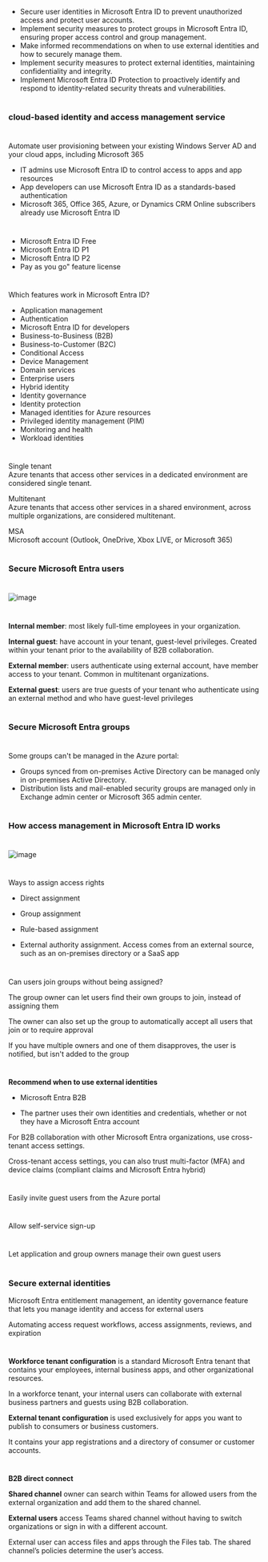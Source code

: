 - Secure user identities in Microsoft Entra ID to prevent unauthorized access and protect user accounts.
- Implement security measures to protect groups in Microsoft Entra ID, ensuring proper access control and group management.
- Make informed recommendations on when to use external identities and how to securely manage them.
- Implement security measures to protect external identities, maintaining confidentiality and integrity.
- Implement Microsoft Entra ID Protection to proactively identify and respond to identity-related security threats and vulnerabilities.

#

#

### cloud-based identity and access management service

#

#

Automate user provisioning between your existing Windows Server AD and your cloud apps, including Microsoft 365

- IT admins use Microsoft Entra ID to control access to apps and app resources
- App developers can use Microsoft Entra ID as a standards-based authentication
- Microsoft 365, Office 365, Azure, or Dynamics CRM Online subscribers already use Microsoft Entra ID

#

#

- Microsoft Entra ID Free
- Microsoft Entra ID P1
- Microsoft Entra ID P2
- Pay as you go" feature license



#

#

Which features work in Microsoft Entra ID?

- Application management
- Authentication
- Microsoft Entra ID for developers
- Business-to-Business (B2B)
- Business-to-Customer (B2C)
- Conditional Access
- Device Management
- Domain services
- Enterprise users
- Hybrid identity
- Identity governance
- Identity protection
- Managed identities for Azure resources
- Privileged identity management (PIM)
- Monitoring and health	
- Workload identities	

#

#

Single tenant\
Azure tenants that access other services in a dedicated environment are considered single tenant.

Multitenant\
Azure tenants that access other services in a shared environment, across multiple organizations, are considered multitenant.

MSA\
Microsoft account (Outlook, OneDrive, Xbox LIVE, or Microsoft 365)


#

#

#

### Secure Microsoft Entra users

#

#

![image](https://github.com/user-attachments/assets/aab87c69-bc5a-45ff-938f-eff5e1943f4b)



#

#

**Internal member**: most likely full-time employees in your organization.

**Internal guest**: have account in your tenant, guest-level privileges. Created within your tenant prior to the availability of B2B collaboration.

**External member**: users authenticate using external account, have member access to your tenant. Common in multitenant organizations.

**External guest**: users are true guests of your tenant who authenticate using an external method and who have guest-level privileges

#

#

### Secure Microsoft Entra groups

#

#

Some groups can't be managed in the Azure portal:

- Groups synced from on-premises Active Directory can be managed only in on-premises Active Directory.
- Distribution lists and mail-enabled security groups are managed only in Exchange admin center or Microsoft 365 admin center.


#

#

### How access management in Microsoft Entra ID works

#

![image](https://github.com/user-attachments/assets/90b80b27-0ff3-472f-85ea-2d3dfcf049e5)


#

#

Ways to assign access rights


- Direct assignment

- Group assignment

- Rule-based assignment

- External authority assignment. Access comes from an external source, such as an on-premises directory or a SaaS app

#

Can users join groups without being assigned?

The group owner can let users find their own groups to join, instead of assigning them

The owner can also set up the group to automatically accept all users that join or to require approval

If you have multiple owners and one of them disapproves, the user is notified, but isn't added to the group


#

#

**Recommend when to use external identities**

- Microsoft Entra B2B

- The partner uses their own identities and credentials, whether or not they have a Microsoft Entra account

For B2B collaboration with other Microsoft Entra organizations, use cross-tenant access settings.

Cross-tenant access settings, you can also trust multi-factor (MFA) and device claims (compliant claims and Microsoft Entra hybrid)


#

#

Easily invite guest users from the Azure portal

#

Allow self-service sign-up

#

Let application and group owners manage their own guest users

#

#

### Secure external identities

Microsoft Entra entitlement management, an identity governance feature that lets you manage identity and access for external users

Automating access request workflows, access assignments, reviews, and expiration

#

#

**Workforce tenant configuration** is a standard Microsoft Entra tenant that contains your employees, internal business apps, and other organizational resources. 

In a workforce tenant, your internal users can collaborate with external business partners and guests using B2B collaboration.

**External tenant configuration** is used exclusively for apps you want to publish to consumers or business customers. 

It contains your app registrations and a directory of consumer or customer accounts.


#

#

**B2B direct connect**

**Shared channel** owner can search within Teams for allowed users from the external organization and add them to the shared channel.

**External users** access Teams shared channel without having to switch organizations or sign in with a different account. 

External user can access files and apps through the Files tab. The shared channel’s policies determine the user’s access.


#

#





















